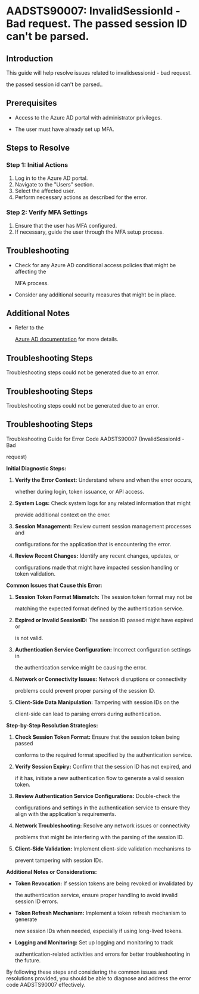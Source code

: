 # AADSTS90007: InvalidSessionId - Bad request. The passed session ID can't be parsed.


## Introduction

This guide will help resolve issues related to invalidsessionid - bad request.

the passed session id can't be parsed..


## Prerequisites


* Access to the Azure AD portal with administrator privileges.

* The user must have already set up MFA.


## Steps to Resolve


### Step 1: Initial Actions

1. Log in to the Azure AD portal.
2. Navigate to the "Users" section.
3. Select the affected user.
4. Perform necessary actions as described for the error.


### Step 2: Verify MFA Settings

1. Ensure that the user has MFA configured.
2. If necessary, guide the user through the MFA setup process.


## Troubleshooting


* Check for any Azure AD conditional access policies that might be affecting the

  MFA process.

* Consider any additional security measures that might be in place.


## Additional Notes


* Refer to the

  [Azure AD 
documentation](https://learn.microsoft.com/en-us/azure/active-directory/)
  for more details.


## Troubleshooting Steps

Troubleshooting steps could not be generated due to an error.


## Troubleshooting Steps

Troubleshooting steps could not be generated due to an error.


## Troubleshooting Steps

Troubleshooting Guide for Error Code AADSTS90007 (InvalidSessionId - Bad

request)

**Initial Diagnostic Steps:** 

1. **Verify the Error Context:** Understand where and when the error occurs,

   whether during login, token issuance, or API access.
2. **System Logs:** Check system logs for any related information that might

   provide additional context on the error.
3. **Session Management:** Review current session management processes and

   configurations for the application that is encountering the error.
4. **Review Recent Changes:** Identify any recent changes, updates, or

   configurations made that might have impacted session handling or token
   validation.

**Common Issues that Cause this Error:** 

1. **Session Token Format Mismatch:** The session token format may not be

   matching the expected format defined by the authentication service.
2. **Expired or Invalid SessionID:** The session ID passed might have expired or

   is not valid.
3. **Authentication Service Configuration:** Incorrect configuration settings in

   the authentication service might be causing the error.
4. **Network or Connectivity Issues:** Network disruptions or connectivity

   problems could prevent proper parsing of the session ID.
5. **Client-Side Data Manipulation:** Tampering with session IDs on the

   client-side can lead to parsing errors during authentication.

**Step-by-Step Resolution Strategies:** 

1. **Check Session Token Format:** Ensure that the session token being passed

   conforms to the required format specified by the authentication service.
2. **Verify Session Expiry:** Confirm that the session ID has not expired, and

   if it has, initiate a new authentication flow to generate a valid session
   token.
3. **Review Authentication Service Configurations:** Double-check the

   configurations and settings in the authentication service to ensure they
   align with the application's requirements.
4. **Network Troubleshooting:** Resolve any network issues or connectivity

   problems that might be interfering with the parsing of the session ID.
5. **Client-Side Validation:** Implement client-side validation mechanisms to

   prevent tampering with session IDs.

**Additional Notes or Considerations:**


* **Token Revocation:** If session tokens are being revoked or invalidated by

  the authentication service, ensure proper handling to avoid invalid session ID
  errors.

* **Token Refresh Mechanism:** Implement a token refresh mechanism to generate

  new session IDs when needed, especially if using long-lived tokens.

* **Logging and Monitoring:** Set up logging and monitoring to track

  authentication-related activities and errors for better troubleshooting in the
  future.

By following these steps and considering the common issues and resolutions
provided, you should be able to diagnose and address the error code AADSTS90007
effectively.